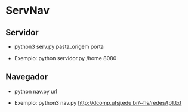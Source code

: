 # ServNav

## Servidor
- python3 serv.py pasta_origem porta

* Exemplo:  python servidor.py /home 8080

## Navegador
- python nav.py url

* Exemplo: python3 nav.py http://dcomp.ufsj.edu.br/~fls/redes/tp1.txt
